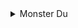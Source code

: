 <details>
<summary>Monster Du</summary>

- [ArtStation](https://dumonster.artstation.com/)

    <details>
    <summary>Wallpapers</summary>

    <a href="https://www.artstation.com/artwork/v2N1A6">
      <img src="./authors/Monster Du/marshland-(FHD).jpg" title="Marshland" width=600/>
    </a>

    </details>
</details>
